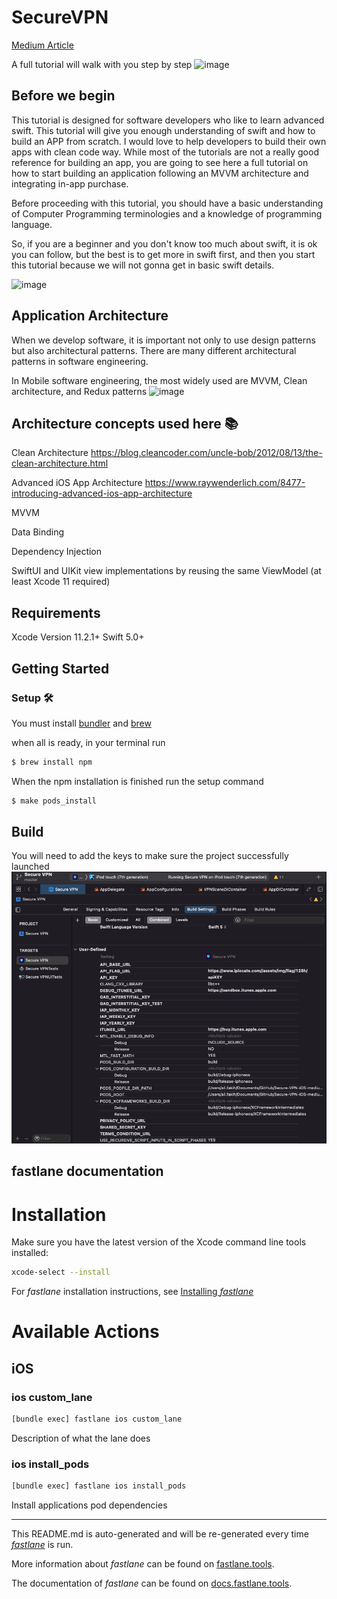 # SecureVPN
[Medium Article](https://fakiho.medium.com/build-an-ios-app-with-a-revenue-1-338-mo-2d5e5288c9fd) 

A full tutorial will walk with you step by step
![image](https://user-images.githubusercontent.com/18246787/165736168-9334042d-00f0-427a-9871-0277046da67e.png)

## Before we begin

This tutorial is designed for software developers who like to learn advanced swift. This tutorial will give you enough understanding of swift and how to build an APP from scratch. I would love to help developers to build their own apps with clean code way. While most of the tutorials are not a really good reference for building an app, you are going to see here a full tutorial on how to start building an application following an MVVM architecture and integrating in-app purchase.

Before proceeding with this tutorial, you should have a basic understanding of Computer Programming terminologies and a knowledge of programming language.

So, if you are a beginner and you don't know too much about swift, it is ok you can follow, but the best is to get more in swift first, and then you start this tutorial because we will not gonna get in basic swift details.

![image](https://user-images.githubusercontent.com/18246787/165736362-427af91f-3918-4b01-b93d-fb4a5547828c.png)

## Application Architecture

When we develop software, it is important not only to use design patterns but also architectural patterns. There are many different architectural patterns in software engineering. 

In Mobile software engineering, the most widely used are MVVM, Clean architecture, and Redux patterns
![image](https://user-images.githubusercontent.com/18246787/165736486-3471cfe7-e646-414d-b82a-62f89fd832b5.png)

## Architecture concepts used here 📚

Clean Architecture https://blog.cleancoder.com/uncle-bob/2012/08/13/the-clean-architecture.html

Advanced iOS App Architecture https://www.raywenderlich.com/8477-introducing-advanced-ios-app-architecture

MVVM

Data Binding

Dependency Injection

SwiftUI and UIKit view implementations by reusing the same ViewModel (at least Xcode 11 required)

## Requirements
Xcode Version 11.2.1+ Swift 5.0+

## Getting Started

### Setup 🛠
You must install [bundler](https://bundler.io) and [brew](https://brew.sh)

when all is ready, in your terminal run

```bash
$ brew install npm
```

When the npm installation is finished run the setup command
```bash
$ make pods_install
```
## Build
You will need to add the keys to make sure the project successfully launched
<img src="Readme/project-keys.png">

fastlane documentation
----

# Installation

Make sure you have the latest version of the Xcode command line tools installed:

```sh
xcode-select --install
```

For _fastlane_ installation instructions, see [Installing _fastlane_](https://docs.fastlane.tools/#installing-fastlane)

# Available Actions

## iOS

### ios custom_lane

```sh
[bundle exec] fastlane ios custom_lane
```

Description of what the lane does

### ios install_pods

```sh
[bundle exec] fastlane ios install_pods
```

Install applications pod dependencies

----

This README.md is auto-generated and will be re-generated every time [_fastlane_](https://fastlane.tools) is run.

More information about _fastlane_ can be found on [fastlane.tools](https://fastlane.tools).

The documentation of _fastlane_ can be found on [docs.fastlane.tools](https://docs.fastlane.tools).
